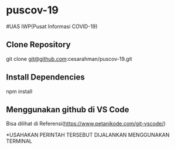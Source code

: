 # puscov-19
#UAS IWP(Pusat Informasi COVID-19)

## Clone Repository

git clone git@github.com:cesarahman/puscov-19.git

## Install Dependencies

npm install

## Menggunakan github di VS Code

Bisa dilihat di Referensi(https://www.petanikode.com/git-vscode/)


*USAHAKAN PERINTAH TERSEBUT DIJALANKAN MENGGUNAKAN TERMINAL

